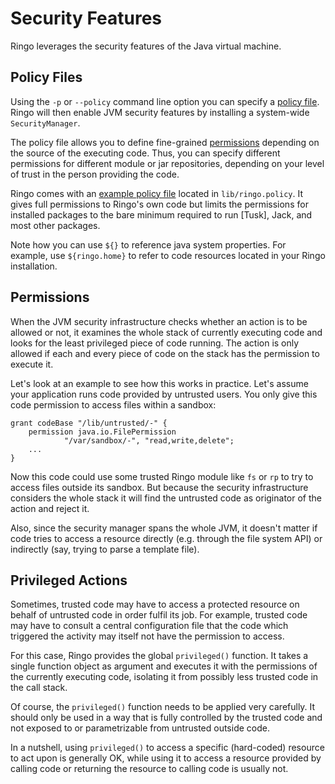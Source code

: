 # Security Features

Ringo leverages the security features of the Java virtual machine.

## Policy Files

Using the `-p` or `--policy` command line option you can specify a [policy file]. Ringo will then enable JVM security features by installing a system-wide `SecurityManager`.

The policy file allows you to define fine-grained [permissions] depending on the source of the executing code. Thus, you can specify different permissions for different module or jar repositories, depending on your level of trust in the person providing the code.

Ringo comes with an [example policy file] located in `lib/ringo.policy`. It gives full permissions to Ringo's own code but limits the permissions for installed packages to the bare minimum required to run [Tusk], Jack, and most other packages.

Note how you can use `${}` to reference java system properties. For example, use `${ringo.home}` to refer to code resources located in your Ringo installation.

## Permissions

When the JVM security infrastructure checks whether an action is to be allowed or not, it examines the whole stack of currently executing code and looks for the least privileged piece of code running. The action is only allowed if each and every piece of code on the stack has the permission to execute it.

Let's look at an example to see how this works in practice. Let's assume your application runs code provided by untrusted users. You only give this code permission to access files within a sandbox:

    grant codeBase "/lib/untrusted/-" {
        permission java.io.FilePermission
                "/var/sandbox/-", "read,write,delete";
        ...
    }

Now this code could use some trusted Ringo module like `fs` or `rp` to try to access files outside its sandbox. But because the security infrastructure considers the whole stack it will find the untrusted code as originator of the action and reject it.

Also, since the security manager spans the whole JVM, it doesn't matter if code tries to access a resource directly (e.g. through the file system API) or indirectly (say, trying to parse a template file).

## Privileged Actions

Sometimes, trusted code may have to access a protected resource on behalf of untrusted code in order fulfil its job. For example, trusted code may have to consult a central configuration file that the code which triggered the activity may itself not have the permission to access.

For this case, Ringo provides the global `privileged()` function. It takes a single function object as argument and executes it with the permissions of the currently executing code, isolating it from possibly less trusted code in the call stack.

Of course, the `privileged()` function needs to be applied very carefully. It should only be used in a way that is fully controlled by the trusted code and not exposed to or parametrizable from untrusted outside code.

In a nutshell, using `privileged()` to access a specific (hard-coded) resource to act upon is generally OK, while using it to access a resource provided by calling code or returning the resource to calling code is usually not.

[policy file]: http://java.sun.com/j2se/1.4.2/docs/guide/security/PolicyFiles.html
[permissions]: http://java.sun.com/j2se/1.4.2/docs/guide/security/permissions.html
[example policy file]: https://github.com/ringo/ringojs/blob/main/lib/ringo.policy

